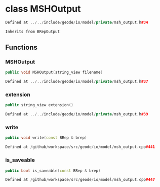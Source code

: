 # class MSHOutput

```cpp
Defined at ../../include/geode/io/model/private/msh_output.h#34
```

```cpp
Inherits from BRepOutput
```



## Functions

### MSHOutput

```cpp
public void MSHOutput(string_view filename)
```

```cpp
Defined at ../../include/geode/io/model/private/msh_output.h#37
```

### extension

```cpp
public string_view extension()
```

```cpp
Defined at ../../include/geode/io/model/private/msh_output.h#39
```

### write

```cpp
public void write(const BRep & brep)
```

```cpp
Defined at /github/workspace/src/geode/io/model/msh_output.cpp#441
```

### is_saveable

```cpp
public bool is_saveable(const BRep & brep)
```

```cpp
Defined at /github/workspace/src/geode/io/model/msh_output.cpp#447
```



